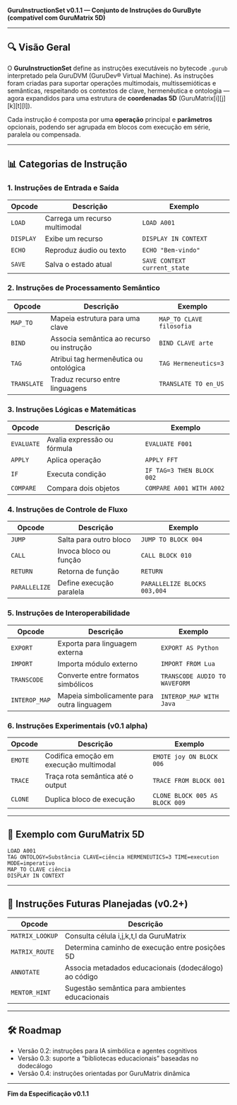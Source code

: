 **GuruInstructionSet v0.1.1 — Conjunto de Instruções do GuruByte (compatível com GuruMatrix 5D)**

---

## 🔍 Visão Geral 

O **GuruInstructionSet** define as instruções executáveis no bytecode `.gurub` interpretado pela GuruDVM (GuruDev® Virtual Machine). As instruções foram criadas para suportar operações multimodais, multissemióticas e semânticas, respeitando os contextos de clave, hermenêutica e ontologia — agora expandidos para uma estrutura de **coordenadas 5D** (GuruMatrix[i][j][k][t][l]).

Cada instrução é composta por uma **operação** principal e **parâmetros** opcionais, podendo ser agrupada em blocos com execução em série, paralela ou compensada.

---

## 📊 Categorias de Instrução

### 1. Instruções de Entrada e Saída

| Opcode     | Descrição                    | Exemplo                      |
|------------|------------------------------|------------------------------|
| `LOAD`     | Carrega um recurso multimodal | `LOAD A001`                  |
| `DISPLAY`  | Exibe um recurso              | `DISPLAY IN CONTEXT`         |
| `ECHO`     | Reproduz áudio ou texto       | `ECHO "Bem-vindo"`           |
| `SAVE`     | Salva o estado atual          | `SAVE CONTEXT current_state` |

### 2. Instruções de Processamento Semântico

| Opcode     | Descrição                                | Exemplo                              |
|------------|--------------------------------------------|--------------------------------------|
| `MAP_TO`   | Mapeia estrutura para uma clave            | `MAP_TO CLAVE filosofia`             |
| `BIND`     | Associa semântica ao recurso ou instrução  | `BIND CLAVE arte`                    |
| `TAG`      | Atribui tag hermenêutica ou ontológica     | `TAG Hermeneutics=3`                 |
| `TRANSLATE`| Traduz recurso entre linguagens            | `TRANSLATE TO en_US`                 |

### 3. Instruções Lógicas e Matemáticas

| Opcode     | Descrição                    | Exemplo                        |
|------------|------------------------------|--------------------------------|
| `EVALUATE` | Avalia expressão ou fórmula  | `EVALUATE F001`                |
| `APPLY`    | Aplica operação               | `APPLY FFT`                    |
| `IF`       | Executa condição              | `IF TAG=3 THEN BLOCK 002`      |
| `COMPARE`  | Compara dois objetos          | `COMPARE A001 WITH A002`       |

### 4. Instruções de Controle de Fluxo

| Opcode       | Descrição                      | Exemplo                          |
|--------------|--------------------------------|----------------------------------|
| `JUMP`       | Salta para outro bloco         | `JUMP TO BLOCK 004`              |
| `CALL`       | Invoca bloco ou função         | `CALL BLOCK 010`                 |
| `RETURN`     | Retorna de função              | `RETURN`                         |
| `PARALLELIZE`| Define execução paralela       | `PARALLELIZE BLOCKS 003,004`     |

### 5. Instruções de Interoperabilidade

| Opcode       | Descrição                               | Exemplo                        |
|--------------|-------------------------------------------|--------------------------------|
| `EXPORT`     | Exporta para linguagem externa            | `EXPORT AS Python`             |
| `IMPORT`     | Importa módulo externo                   | `IMPORT FROM Lua`              |
| `TRANSCODE`  | Converte entre formatos simbólicos       | `TRANSCODE AUDIO TO WAVEFORM`  |
| `INTEROP_MAP`| Mapeia simbolicamente para outra linguagem| `INTEROP_MAP WITH Java`        |

### 6. Instruções Experimentais (v0.1 alpha)

| Opcode   | Descrição                              | Exemplo                        |
|----------|------------------------------------------|--------------------------------|
| `EMOTE`  | Codifica emoção em execução multimodal   | `EMOTE joy ON BLOCK 006`       |
| `TRACE`  | Traça rota semântica até o output        | `TRACE FROM BLOCK 001`         |
| `CLONE`  | Duplica bloco de execução                | `CLONE BLOCK 005 AS BLOCK 009` |

---

## 🧠 Exemplo com GuruMatrix 5D

```gurub
LOAD A001
TAG ONTOLOGY=Substância CLAVE=ciência HERMENEUTICS=3 TIME=execution MODE=imperativo
MAP_TO CLAVE ciência
DISPLAY IN CONTEXT
```

---

## 🧪 Instruções Futuras Planejadas (v0.2+)

| Opcode         | Descrição                                                   |
|----------------|-------------------------------------------------------------|
| `MATRIX_LOOKUP`| Consulta célula i,j,k,t,l da GuruMatrix                     |
| `MATRIX_ROUTE` | Determina caminho de execução entre posições 5D             |
| `ANNOTATE`     | Associa metadados educacionais (dodecálogo) ao código       |
| `MENTOR_HINT`  | Sugestão semântica para ambientes educacionais              |

---

## 🛠️ Roadmap

- Versão 0.2: instruções para IA simbólica e agentes cognitivos
- Versão 0.3: suporte a “bibliotecas educacionais” baseadas no dodecálogo
- Versão 0.4: instruções orientadas por GuruMatrix dinâmica

---

**Fim da Especificação v0.1.1**
